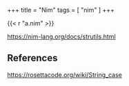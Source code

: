 +++
title = "Nim"
tags = [ "nim" ]
+++

{{< r "a.nim" >}}

<https://nim-lang.org/docs/strutils.html>

## References

<https://rosettacode.org/wiki/String_case>
